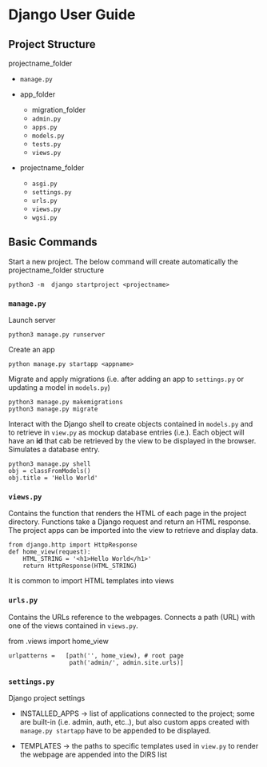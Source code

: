 # Django User Guide

## Project Structure

projectname_folder

* `manage.py`

* app_folder

  * migration_folder
  * `admin.py`
  * `apps.py`
  * `models.py`
  * `tests.py`
  * `views.py`

* projectname_folder

  * `asgi.py`
  * `settings.py`
  * `urls.py`
  * `views.py`
  * `wgsi.py`

## Basic Commands

Start a new project. The below command will create automatically the projectname_folder structure

    python3 -m  django startproject <projectname>

### `manage.py`

Launch server

    python3 manage.py runserver

Create an app

    python manage.py startapp <appname>

Migrate and apply migrations (i.e. after adding an app to `settings.py` or  updating a model in `models.py`)

    python3 manage.py makemigrations
    python3 manage.py migrate

Interact with the Django shell to create objects contained in `models.py` and to retrieve in `view.py` as mockup database entries (i.e.). Each object will have an __id__ that cab be retrieved by the view to be displayed in the browser. Simulates a database entry.

    python3 manage.py shell
    obj = classFromModels()
    obj.title = 'Hello World'    

### `views.py`

Contains the function that renders the HTML of each page in the project directory. Functions take a Django request and return an HTML response. The project apps can be imported into the view to retrieve and display data.

    from django.http import HttpResponse
    def home_view(request):
        HTML_STRING = '<h1>Hello World</h1>'
        return HttpResponse(HTML_STRING)

It is common to import HTML templates into views

### `urls.py`

Contains the URLs reference to the webpages. Connects a path (URL) with one of the views contained in `views.py`.

from .views import home_view

    urlpatterns =   [path('', home_view), # root page
                     path('admin/', admin.site.urls)]

### `settings.py`

Django project settings

* INSTALLED_APPS -> list of applications connected to the project; some are built-in (i.e. admin, auth, etc..), but also custom apps created with `manage.py startapp` have to be appended to be displayed.

* TEMPLATES -> the paths to specific templates used in `view.py` to render the webpage are appended into the DIRS list
